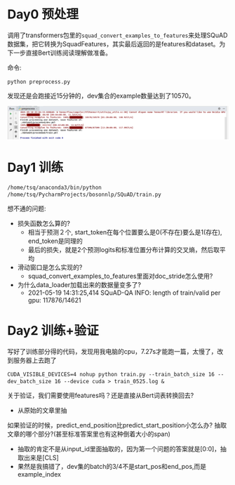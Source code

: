 # Day0 预处理

调用了transformers包里的`squad_convert_examples_to_features`来处理SQuAD数据集，把它转换为SquadFeatures，其实最后返回的是features和dataset。为下一步直接Bert训练阅读理解做准备。

命令:

```
python preprocess.py
```

发现还是会跑接近15分钟的，dev集合的example数量达到了10570。

![](./pic/preprocess.png)



# Day1 训练

```
/home/tsq/anaconda3/bin/python /home/tsq/PycharmProjects/bosonnlp/SQuAD/train.py
```

想不通的问题:

- 损失函数怎么算的?
  - 相当于预测２个, start_token在每个位置要么是0(不存在)要么是1(存在), end_token是同理的
  - 最后的损失，就是2个预测logits和标准位置分布计算的交叉熵，然后取平均
- 滑动窗口是怎么实现的?
  - squad_convert_examples_to_features里面对doc_stride怎么使用?
- 为什么data_loader加载出来的数据量变多了?
  - 2021-05-19 14:31:25,414 SQuAD-QA INFO: length of train/valid per gpu: 117876/14621



# Day2 训练+验证

写好了训练部分得的代码，发现用我电脑的cpu，7.27s才能跑一篇，太慢了，改到服务器上去跑了

```
CUDA_VISIBLE_DEVICES=4 nohup python train.py --train_batch_size 16 --dev_batch_size 16 --device cuda > train_0525.log & 
```

关于验证，我们需要使用features吗？还是直接从Bert词表转换回去?

- 从原始的文章里抽

如果验证的时候，predict_end_position比predict_start_position小怎么办? 抽取文章的哪个部分?(甚至标准答案里也有这种倒着大小的span)

- 抽取的肯定不是从input_id里面抽取的，因为第一个问题的答案就是[0:0]，抽取出来是[CLS]
- 果然是我搞错了，dev集的batch的3/4不是start_pos和end_pos,而是example_index


